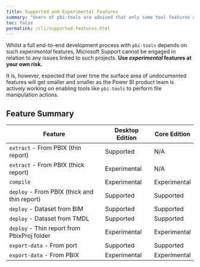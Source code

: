 ```yaml
---
title: Supported and Experimental Features
summary: "Users of pbi-tools are advised that only some tool features are currently Microsoft-supported, whilst others have to be considered experimental. Experimental features are those which rely on undocumented behaviors in Power BI or which expose file internals where a public specification does not exist for the respective file formats."
toc: false
permalink: /cli/supported-features.html
---
```


Whilst a full end-to-end development process with `pbi-tools` depends on such _experimental_ features, Microsoft Support cannot be engaged in relation to any issues linked to such projects. **Use _experimental_ features at your own risk.**

It is, however, expected that over time the surface area of undocumented features will get smaller and smaller as the Power BI product team is actively working on enabling tools like `pbi-tools` to perform file manipulation actions.

## Feature Summary

| Feature | Desktop Edition | Core Edition |
| --- | --- | --- |
| `extract` - From PBIX (thin report) | Supported | N/A |
| `extract` - From PBIX (thick report) | Experimental | N/A |
| `compile` | Experimental | Experimental |
| `deploy` - From PBIX (thick and thin report) | Supported | Supported |
| `deploy` - Dataset from BIM | Supported | Supported |
| `deploy` - Dataset from TMDL | Supported | Supported |
| `deploy` - Thin report from PbixProj folder | Experimental | Experimental |
| `export-data` - From port | Supported | Supported |
| `export-data` - From PBIX | Experimental | Experimental |
